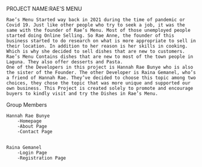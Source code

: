 PROJECT NAME:RAE'S MENU

    Rae’s Menu Started way back in 2021 during the time of pandemic or Covid 19. Just like other people who try to seek a job, it was the same with the founder of Rae’s Menu. Most of those unemployed people started doing Online Selling. So Rae Anne, the founder of this business started to do research on what is more appropriate to sell in their location. In addition to her reason is her skills in cooking. Which is why she decided to sell dishes that are new to customers. Rae’s Menu Contains dishes that are new to most of the town people in Laguna. They also offer desserts and Pasta.
    One of the Developers in this project is Hannah Rae Bunye who is also the sister of the Founder. The other Developer is Raina Gemanel, who’s a friend of Hannah Rae. They’ve decided to choose this topic among two choices, they chose the topic that was more unique and supported our own business. This Project is created solely to promote and encourage buyers to kindly visit and try the Dishes in Rae’s Menu.


Group Members

    Hannah Rae Bunye
        -Homepage
        -About Page
        -Contact Page


    Raina Gemanel
        -Login Page
        -Registration Page
